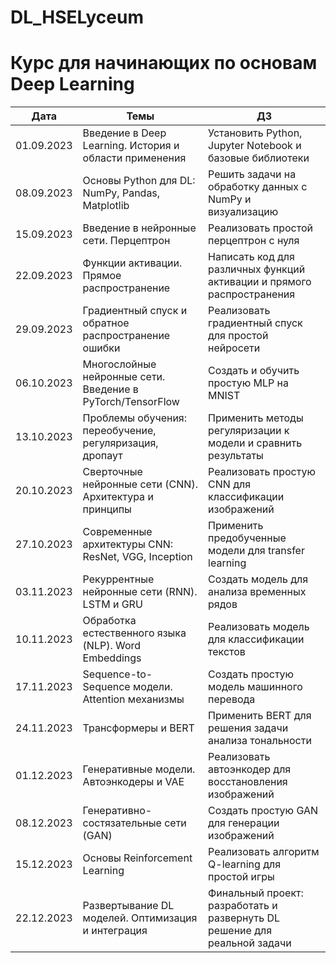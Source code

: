 # DL_HSELyceum

# Курс для начинающих по основам Deep Learning

| Дата | Темы | ДЗ |
|------|------|------|
| 01.09.2023 | Введение в Deep Learning. История и области применения | Установить Python, Jupyter Notebook и базовые библиотеки |
| 08.09.2023 | Основы Python для DL: NumPy, Pandas, Matplotlib | Решить задачи на обработку данных с NumPy и визуализацию |
| 15.09.2023 | Введение в нейронные сети. Перцептрон | Реализовать простой перцептрон с нуля |
| 22.09.2023 | Функции активации. Прямое распространение | Написать код для различных функций активации и прямого распространения |
| 29.09.2023 | Градиентный спуск и обратное распространение ошибки | Реализовать градиентный спуск для простой нейросети |
| 06.10.2023 | Многослойные нейронные сети. Введение в PyTorch/TensorFlow | Создать и обучить простую MLP на MNIST |
| 13.10.2023 | Проблемы обучения: переобучение, регуляризация, дропаут | Применить методы регуляризации к модели и сравнить результаты |
| 20.10.2023 | Сверточные нейронные сети (CNN). Архитектура и принципы | Реализовать простую CNN для классификации изображений |
| 27.10.2023 | Современные архитектуры CNN: ResNet, VGG, Inception | Применить предобученные модели для transfer learning |
| 03.11.2023 | Рекуррентные нейронные сети (RNN). LSTM и GRU | Создать модель для анализа временных рядов |
| 10.11.2023 | Обработка естественного языка (NLP). Word Embeddings | Реализовать модель для классификации текстов |
| 17.11.2023 | Sequence-to-Sequence модели. Attention механизмы | Создать простую модель машинного перевода |
| 24.11.2023 | Трансформеры и BERT | Применить BERT для решения задачи анализа тональности |
| 01.12.2023 | Генеративные модели. Автоэнкодеры и VAE | Реализовать автоэнкодер для восстановления изображений |
| 08.12.2023 | Генеративно-состязательные сети (GAN) | Создать простую GAN для генерации изображений |
| 15.12.2023 | Основы Reinforcement Learning | Реализовать алгоритм Q-learning для простой игры |
| 22.12.2023 | Развертывание DL моделей. Оптимизация и интеграция | Финальный проект: разработать и развернуть DL решение для реальной задачи |
